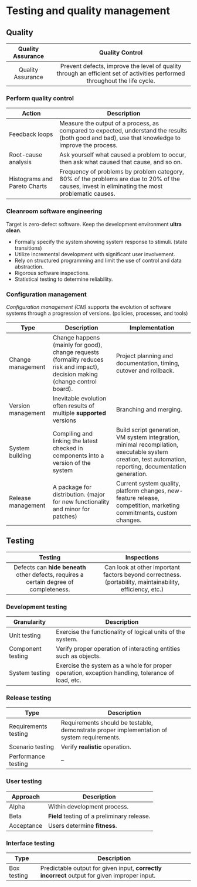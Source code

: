 # Testing and quality management

## Quality

| Quality Assurance | Quality Control |
| :---: | :---: |
| Quality Assurance | Prevent defects, improve the level of quality through an efficient set of activities performed throughout the life cycle. | Eliminate defective products, improve the rate of acceptable product delivery through an efficient set of defect detection activities, primarily late in the life cycle. |

### Perform quality control

| Action | Description |
| --- | --- |
| Feedback loops | Measure the output of a process, as compared to expected, understand the results (both good and bad), use that knowledge to improve the process. |
| Root-cause analysis | Ask yourself what caused a problem to occur, then ask what caused that cause, and so on. |
| Histograms and Pareto Charts | Frequency of problems by problem category, 80% of the problems are due to 20% of the causes, invest in eliminating the most problematic causes. |

### Cleanroom software engineering

Target is zero-defect software. Keep the development environment **ultra
clean**.

- Formally specify the system showing system response to stimuli. (state
  transitions)
- Utilize incremental development with significant user involvement.
- Rely on structured programming and limit the use of control and data
  abstraction.
- Rigorous software inspections.
- Statistical testing to determine reliability.

### Configuration management

*Configuration management (CM)* supports the evolution of software systems
through a progression of versions. (policies, processes, and tools)

| Type | Description | Implementation |
| --- | --- | --- |
| Change management | Change happens (mainly for good), change requests (formality reduces risk and impact), decision making (change control board). | Project planning and documentation, timing, cutover and rollback. |
| Version management | Inevitable evolution often results of multiple **supported** versions | Branching and merging. |
| System building | Compiling and linking the latest checked in components into a version of the system | Build script generation, VM system integration, minimal recompilation, executable system creation, test automation, reporting, documentation generation. |
| Release management | A package for distribution. (major for new functionality and minor for patches) | Current system quality, platform changes, new-feature release, competition, marketing commitments, custom changes. |

## Testing

| Testing | Inspections |
| :---: | :---: |
| Defects can **hide beneath** other defects, requires a certain degree of completeness. | Can look at other important factors beyond correctness. (portability, maintainability, efficiency, etc.) |

### Development testing

| Granularity | Description |
| --- | --- |
| Unit testing | Exercise the functionality of logical units of the system. |
| Component testing | Verify proper operation of interacting entities such as objects. |
| System testing | Exercise the system as a whole for proper operation, exception handling, tolerance of load, etc. |

### Release testing

| Type | Description |
| --- | --- |
| Requirements testing | Requirements should be testable, demonstrate proper implementation of system requirements. |
| Scenario testing | Verify **realistic** operation. |
| Performance testing | &ndash; |

### User testing

| Approach | Description |
| --- | --- |
| Alpha | Within development process. |
| Beta | **Field** testing of a preliminary release. |
| Acceptance | Users determine **fitness**. |

### Interface testing

| Type | Description |
| --- | --- |
| Box testing | Predictable output for given input, **correctly incorrect** output for given improper input. |
